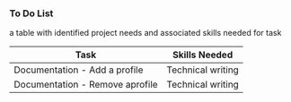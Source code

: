 ### To Do List

a table with identified project needs and associated skills needed for task


| Task        | Skills Needed |
| ----------- | ----------- |
| Documentation - Add a profile      | Technical writing       |
| Documentation - Remove aprofile   | Technical writing        |
